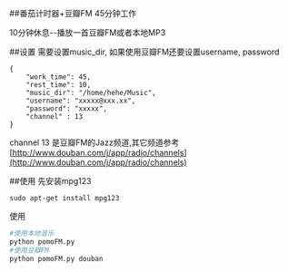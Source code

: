 ##番茄计时器+豆瓣FM
45分钟工作

10分钟休息--播放一首豆瓣FM或者本地MP3

##设置
需要设置music_dir, 如果使用豆瓣FM还要设置username, password

```
{
    "work_time": 45,
    "rest_time": 10,
    "music_dir": "/home/hehe/Music",
    "username": "xxxxx@xxx.xx",
    "password": "xxxxx",
    "channel" : 13
}

```

channel 13 是豆瓣FM的Jazz频道,其它频道参考[http://www.douban.com/j/app/radio/channels](http://www.douban.com/j/app/radio/channels)

##使用 
先安装mpg123
```
sudo apt-get install mpg123
```
使用
```python
#使用本地音乐
python pomoFM.py
#使用豆瓣FM
python pomoFM.py douban
```